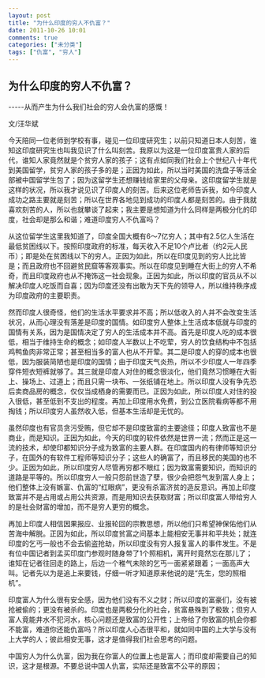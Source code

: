 ```yaml
---
layout: post
title: "为什么印度的穷人不仇富？"
date: 2011-10-26 10:01
comments: true
categories: ["未分类"]
tags: ["仇富", "穷人"]
---
```

## 为什么印度的穷人不仇富？
<strong><img src="http://image.club.china.com/twhb/1011/2011/10/24/1319391465914_1863.jpg" alt="" /></strong>-----从而产生为什么我们社会的穷人会仇富的感慨！

文/汪华斌

今天陪同一位老师到学校有事，碰见一位印度研究生；以前只知道日本人刻苦，谁知这印度研究生也叫我见识了什么叫刻苦。我原以为这是一位印度富贵人家的后代，谁知人家竟然就是个贫穷人家的孩子；这有点如同我们社会上个世纪八十年代到美国留学，贫穷人家的孩子多的是；正因为如此，所以当时美国的洗盘子等活全部被中国留学生包了；因为这留学生还想赚钱给家里的父母亲。这印度留学生就是这样的状况，所以我才说见识了印度人的刻苦。后来这位老师告诉我，如今印度人成功之路主要就是刻苦；所以在世界各地见到成功的印度人都是刻苦的。由于我就喜欢刻苦的人，所以也就攀谈了起来；我主要是想知道为什么同样是两极分化的印度，社会却是那么和谐；难道印度穷人不仇富吗？

从这位留学生这里我知道了，印度全国大概有6～7亿穷人；其中有2.5亿人生活在最低贫困线以下。按照印度政府的标准，每天收入不足10个卢比者（约2元人民币）；即是处在贫困线以下的穷人。正因为如此，所以在印度见到的穷人比比皆是；而且政府也不回避贫民窟等客观事实。所以在印度见到睡在大街上的穷人不希奇，而且印度政府也从不掩饰这一社会现象。正因为如此，所以印度的官员从不以解决印度人吃饭而自喜；因为印度还没有出敢为天下先的领导人，所以维持秩序成为印度政府的主要职责。

然而印度人很奇怪，他们的生活水平要求并不高；所以低收入的人并不会改变生活状况，从而心理没有落差是印度的国情。如印度穷人整体上生活成本低就与印度的国情有关系，因为是国情决定了穷人的生活成本并不高。首先是印度人吃的成本很低，相当于维持生命的概念；如印度人半数以上不吃荤，穷人的饮食结构中不包括鸡鸭鱼肉非常正常；甚至相当多的富人也从不开荤。其二是印度人的穿的成本也很低，因为服装简陋也是印度的国情；由于印度天气炎热，所以不少印度人一年四季穿件短衣短裤就够了。其三就是印度人对住的概念很淡化，他们竟然习惯睡在大街上、操场上、过道上；而且只需一块布、一张纸铺在地上。所以印度人没有争先恐后卖商品房的概念，仅仅当成栖身的需要而已。正因为如此，所以印度人对住的投入很低，甚至低到不支出的程度。再加上印度用水免费，到公立医院看病等都不用掏钱；所以印度穷人虽然收入低，但基本生活却是无忧的。

虽然印度也有官员贪污受贿，但它却不是印度致富的主要途径；印度人致富也不是商业，而是知识。正因为如此，今天的印度的软件依然是世界一流；然而正是这一流的技术，却使印都知识分子成为致富的主要人群。在印度国内的有律师等知识分子，在国外的有软件工程师等知识分子；这些人的确富了，而且移民的美国的也不少。正因为如此，所以印度穷人尽管再穷都不眼红；因为致富需要知识，而知识的道路是平等的。所以印度穷人一般只怨前世造了孽，很少会把怨气发到富人身上；他们整体上没有嫉富、仇富的“红眼病”，更没有杀富济贫的造反意识。再加上印度致富并不是占用或占用公共资源，而是用知识去获取财富；所以印度富人带给穷人的是社会财富的增加，而不是穷人更穷的概念。

再加上印度人相信因果报应、业报轮回的宗教思想，所以他们只希望神保佑他们从苦海中解脱。正因为如此，所以印度贫富之间基本上能相安无事并和平共处；就连印度的乞丐一般也不会去偷盗抢劫，所以印度没有穷人报复富人的事件发生。不是有位中国记者到孟买印度门参观时随身带了1个照相机，离开时竟然忘在那儿了；谁知在记者往回走的路上，后边一个稚气未除的乞丐一面紧紧跟着；一面高声大叫。记者先以为是追上来要钱，仔细一听才知道原来他说的是“先生，您的照相机”。

印度富人为什么很有安全感，因为他们没有不义之财；所以印度的富豪们，没有被抢被偷的；更没有被杀的。印度也是两极分化的社会，贫富悬殊到了极致；但穷人富人竟能井水不犯河水，核心问题还是致富的公开性；上帝给了你致富的机会你都不能富，难道你还能仇富吗？所以印度人心态很平和，就如同中国的上大学与没有上大学的人；彼此相安无事，这才是值得我们社会思考的问题。

中国穷人为什么仇富，因为我在你富人的位置上也是富人；而印度却需要自己的知识，这才是根源。不要总说中国人仇富，实际还是致富不公平的原因；

